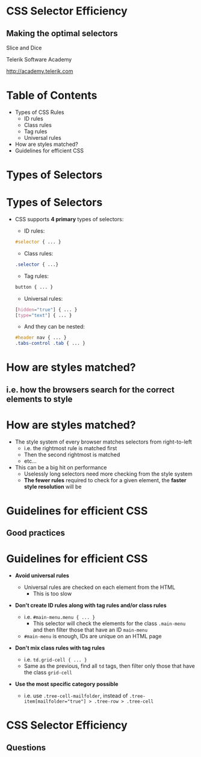 <!-- section start -->
<!-- attr: { class:'slide-title', showInPresentation:true, hasScriptWrapper:true, style:'' } -->
# CSS Selector Efficiency
## Making the optimal selectors
<div class="signature">
    <p class="signature-course">Slice and Dice</p>
    <p class="signature-initiative">Telerik Software Academy</p>
    <a href = "http://academy.telerik.com " class="signature-link">http://academy.telerik.com </a>
</div>


<!-- section start -->

<!-- attr: { showInPresentation:true, style:'' } -->
# Table of Contents

- Types of CSS Rules
  - ID rules
  - Class rules
  - Tag rules
  - Universal rules
- How are styles matched?
- Guidelines for efficient CSS

<!-- section start -->

# Types of Selectors

# Types of Selectors

- CSS supports **4 primary** types of selectors:
  - ID rules:

  ```css
  #selector { ... }
  ```

  - Class rules:

  ```css
  .selector { ...}
  ```

  - Tag rules:

  ```css
  button { ... }
  ```

  - Universal rules:

  ```css
  [hidden="true"] { ... }
  [type="text"] { ... }
  ```

  - And they can be nested:

  ```css
  #header nav { ... }
  .tabs-control .tab { ... }
  ```

<!-- section start -->

# How are styles matched?
##  i.e. how the browsers search for the correct elements to style

# How are styles matched?

- The style system of every browser matches selectors from right-to-left
  - i.e.  the rightmost rule is matched first
  - Then the second rightmost is matched
  - etc...
- This can be a big hit on performance
  - Uselessly long selectors need more checking from the style system
  - **The fewer rules** required to check for a given element, the **faster style resolution** will be

<!-- section start -->

# Guidelines for efficient CSS
##  Good practices

# Guidelines for efficient CSS

- **Avoid universal rules**
  - Universal rules are checked on each element from the HTML
    - This is too slow
- **Don't create ID rules along with tag rules and/or class rules**
  - i.e. `#main-menu.menu { ... }`
    - This selector will check the elements for the class `.main-menu` and then filter those that have an ID `main-menu`
  - `#main-menu` is enough, IDs are unique on an HTML page
- **Don't mix class rules with tag rules**
  - i.e. `td.grid-cell { ... }`
  - Same as the previous, find all `td` tags, then filter only those that have the class `grid-cell`

- **Use the most specific category possible**
  - i.e. use `.tree-cell-mailfolder`, instead of `.tree-item[mailfolder="true"] > .tree-row > .tree-cell`

# CSS Selector Efficiency
##  Questions
